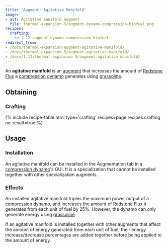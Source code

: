```yaml
---
title: 'Augment: Agitative Manifold'
image:
- alt: Agitative manifold augment
  file: thermal-expansion-5/augment-dynamo-compression-biofuel.png
recipes:
  crafting:
  - te-1-12-augment-dynamo-compression-biofuel
redirect_from:
- /docs/thermal-expansion/augment-agitative-manifold/
- /docs/thermal-expansion-5/augment-agitative-manifold/
- /docs/1.12/thermal-expansion-5/augment-agitative-manifold/
---
```


An **agitative manifold** is an [augment](/docs/1.12/thermal-expansion/augments/)
that increases the amount of [Redstone Flux](/docs/redstone-flux/) a
[compression dynamo](/docs/1.12/thermal-expansion/compression-dynamo/) generates
using [grassoline](/docs/1.12/thermal-foundation/grassoline/).


Obtaining
---------

### Crafting
{% include recipe-table.html type='crafting' recipes=page.recipes.crafting no-result=true %}


Usage
-----

### Installation
An agitative manifold can be installed in the Augmentation tab in a [compression
dynamo](/docs/1.12/thermal-expansion/compression-dynamo/)'s GUI. It is a
specialization that cannot be installed together with other specialization
augments.

### Effects
An installed agitative manifold triples the maximum power output of a
[compression dynamo](/docs/1.12/thermal-expansion/compression-dynamo/), and increases
the amount of [Redstone Flux](/docs/redstone-flux/) it generates from each unit
of fuel by 25%. However, the dynamo can only generate energy using
[grassoline](/docs/1.12/thermal-foundation/grassoline/).

If an agitative manifold is installed together with other augments that affect
the amount of energy generated from each unit of fuel, their energy
increase/decrease percentages are added together before being applied to the
amount of energy.
